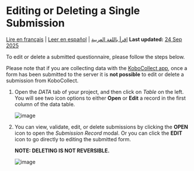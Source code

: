 # Editing or Deleting a Single Submission
<a href="fr/howto_edit_single_submissions.html">Lire en français</a> | <a href="es/howto_edit_single_submissions.html">Leer en español</a> | <a href="ar/howto_edit_single_submissions.html">اقرأ باللغة العربية</a>
**Last updated:** <a href="https://github.com/kobotoolbox/docs/blob/f589f03c4b5a79d431edbeaa09ac5f3141431cc4/source/howto_edit_single_submissions.md" class="reference">24 Sep 2025</a>

To edit or delete a submitted questionnaire, please follow the steps below.

Please note that if you are collecting data with the [KoboCollect app](https://support.kobotoolbox.org/data_collection_kobocollect.html), once a form has been
    submitted to the server it is **not possible** to edit or delete a
    submission from KoboCollect.

1. Open the _DATA_ tab of your project, and then click on _Table_ on the left.
   You will see two icon options to either **Open** or **Edit** a record in the
   first column of the data table.

    ![image](/images/howto_edit_single_submissions/data.jpg)

2. You can view, validate, edit, or delete submissions by clicking the **OPEN**
   icon to open the _Submission Record_ modal. Or you can click the **EDIT**
   icon to go directly to editing the submitted form.

    **NOTE: DELETING IS NOT REVERSIBLE.**

    ![image](/images/howto_edit_single_submissions/edit.jpg)
